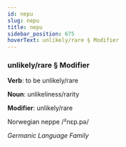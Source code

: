 ```yaml
---
id: nepu
slug: nepu
title: nepu
sidebar_position: 675
hoverText: unlikely/rare § Modifier
---
```


### unlikely/rare § Modifier

**Verb**: to be unlikely/rare

**Noun**: unlikeliness/rarity

**Modifier**: unlikely/rare

Norwegian neppe /²nɛp.pə/

*Germanic Language Family*